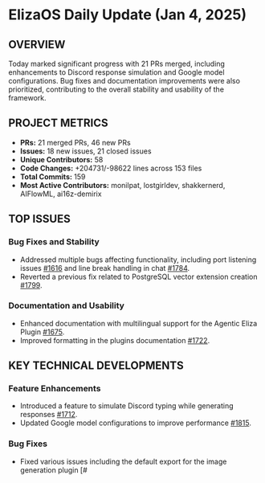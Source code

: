 # ElizaOS Daily Update (Jan 4, 2025)

## OVERVIEW 
Today marked significant progress with 21 PRs merged, including enhancements to Discord response simulation and Google model configurations. Bug fixes and documentation improvements were also prioritized, contributing to the overall stability and usability of the framework.

## PROJECT METRICS
- **PRs:** 21 merged PRs, 46 new PRs
- **Issues:** 18 new issues, 21 closed issues
- **Unique Contributors:** 58
- **Code Changes:** +204731/-98622 lines across 153 files
- **Total Commits:** 159
- **Most Active Contributors:** monilpat, lostgirldev, shakkernerd, AIFlowML, ai16z-demirix

## TOP ISSUES
### Bug Fixes and Stability
- Addressed multiple bugs affecting functionality, including port listening issues [#1616](https://github.com/elizaos/eliza/issues/1616) and line break handling in chat [#1784](https://github.com/elizaos/eliza/issues/1784).
- Reverted a previous fix related to PostgreSQL vector extension creation [#1799](https://github.com/elizaos/eliza/issues/1799).

### Documentation and Usability
- Enhanced documentation with multilingual support for the Agentic Eliza Plugin [#1675](https://github.com/elizaos/eliza/issues/1675).
- Improved formatting in the plugins documentation [#1722](https://github.com/elizaos/eliza/issues/1722).

## KEY TECHNICAL DEVELOPMENTS
### Feature Enhancements
- Introduced a feature to simulate Discord typing while generating responses [#1712](https://github.com/elizaos/eliza/pull/1712).
- Updated Google model configurations to improve performance [#1815](https://github.com/elizaos/eliza/pull/1815).

### Bug Fixes
- Fixed various issues including the default export for the image generation plugin [#